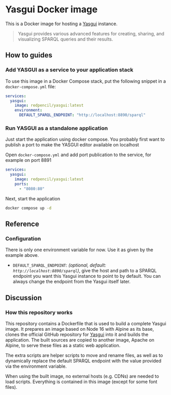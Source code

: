 # Yasgui Docker image

This is a Docker image for hosting a
[Yasgui](https://github.com/TriplyDB/Yasgui) instance.

> Yasgui provides various advanced features for creating, sharing, and
> visualizing SPARQL queries and their results.

## How to guides
### Add YASGUI as a service to your application stack
To use this image in a Docker Compose stack, put the following snippet in a
`docker-compose.yml` file:

```yaml
services:
  yasgui:
    image: redpencil/yasgui:latest
    environment:
      DEFAULT_SPARQL_ENDPOINT: "http://localhost:8890/sparql"
```

### Run YASGUI as a standalone application
Just start the application using docker compose. You probably first want to publish a port to make the YASGUI editor available on localhost

Open `docker-compose.yml` and add port publication to the service, for example on port 8891
```yaml
services:
  yasgui:
    image: redpencil/yasgui:latest
    ports: 
      - "8080:80"
```

Next, start the application

```bash
docker compose up -d
```
## Reference
### Configuration

There is only one environment variable for now. Use it as given by the example
above.

* `DEFAULT_SPARQL_ENDPOINT`: *(optional, default:
  `http://localhost:8890/sparql`)*, give the host and path to a SPARQL endpoint
  you want this Yasgui instance to point to by default. You can always change
  the endpoint from the Yasgui itself later.

## Discussion
### How this repository works

This repository contains a Dockerfile that is used to build a complete Yasgui
image. It prepares an image based on Node 16 with Alpine as its base, clones
the official GitHub repository for [Yasgui](https://github.com/TriplyDB/Yasgui)
into it and builds the application. The built sources are copied to another
image, Apache on Alpine, to serve these files as a static web application.

The extra scripts are helper scripts to move and rename files, as well as to
dynamically replace the default SPARQL endpoint with the value provided via the
environment variable.

When using the built image, no external hosts (e.g. CDNs) are needed to load
scripts. Everything is contained in this image (except for some font files).
